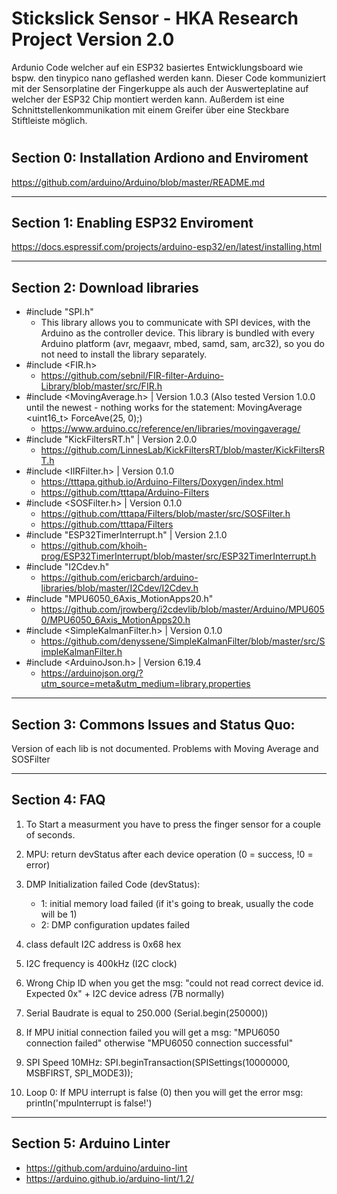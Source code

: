 # Stickslick Sensor - HKA Research Project Version 2.0

Ardunio Code welcher auf ein ESP32 basiertes Entwicklungsboard wie bspw. den tinypico nano geflashed werden kann. Dieser Code kommuniziert mit der Sensorplatine der Fingerkuppe als auch der Auswerteplatine auf welcher der ESP32 Chip montiert werden kann. Außerdem ist eine Schnittstellenkommunikation mit einem Greifer über eine Steckbare Stiftleiste möglich.
#

## Section 0: Installation Ardiono and Enviroment
https://github.com/arduino/Arduino/blob/master/README.md

---

## Section 1: Enabling ESP32 Enviroment
https://docs.espressif.com/projects/arduino-esp32/en/latest/installing.html

---

## Section 2: Download libraries

- #include "SPI.h"
    - This library allows you to communicate with SPI devices, with the Arduino as the controller device. This library is bundled with every Arduino platform (avr, megaavr, mbed, samd, sam, arc32), so you do not need to install the library separately.
- #include <FIR.h>
    - https://github.com/sebnil/FIR-filter-Arduino-Library/blob/master/src/FIR.h
- #include <MovingAverage.h> | Version 1.0.3 (Also tested Version 1.0.0 until the newest - nothing works for the statement: MovingAverage <uint16_t> ForceAve(25, 0);)
    - https://www.arduino.cc/reference/en/libraries/movingaverage/
- #include "KickFiltersRT.h" | Version 2.0.0
    - https://github.com/LinnesLab/KickFiltersRT/blob/master/KickFiltersRT.h
- #include <IIRFilter.h> | Version 0.1.0
     - https://tttapa.github.io/Arduino-Filters/Doxygen/index.html  
     - https://github.com/tttapa/Arduino-Filters
- #include <SOSFilter.h> | Version 0.1.0
    - https://github.com/tttapa/Filters/blob/master/src/SOSFilter.h
    - https://github.com/tttapa/Filters
- #include "ESP32TimerInterrupt.h" | Version 2.1.0
    - https://github.com/khoih-prog/ESP32TimerInterrupt/blob/master/src/ESP32TimerInterrupt.h
- #include "I2Cdev.h"
    - https://github.com/ericbarch/arduino-libraries/blob/master/I2Cdev/I2Cdev.h
- #include "MPU6050_6Axis_MotionApps20.h"
    - https://github.com/jrowberg/i2cdevlib/blob/master/Arduino/MPU6050/MPU6050_6Axis_MotionApps20.h
- #include <SimpleKalmanFilter.h> | Version 0.1.0
    - https://github.com/denyssene/SimpleKalmanFilter/blob/master/src/SimpleKalmanFilter.h
- #include <ArduinoJson.h> | Version 6.19.4 
    - https://arduinojson.org/?utm_source=meta&utm_medium=library.properties

---

## Section 3: Commons Issues and Status Quo:
Version of each lib is not documented. Problems with Moving Average and SOSFilter

---

## Section 4: FAQ
1. To Start a measurment you have to press the finger sensor for a couple of seconds.
2. MPU: return devStatus after each device operation (0 = success, !0 = error)
3. DMP Initialization failed Code (devStatus):
    - 1: initial memory load failed (if it's going to break, usually the code will be 1)   
    - 2: DMP configuration updates failed

4. class default I2C address is 0x68 hex

5. I2C frequency is 400kHz (I2C clock)

6. Wrong Chip ID when you get the msg: "could not read correct device id. Expected 0x" + I2C device adress (7B normally)

7. Serial Baudrate is equal to 250.000 (Serial.begin(250000))

8. If MPU initial connection failed you will get a msg: "MPU6050 connection failed" otherwise "MPU6050 connection successful"

9. SPI Speed 10MHz: SPI.beginTransaction(SPISettings(10000000, MSBFIRST, SPI_MODE3));

10. Loop 0: If MPU interrupt is false (0) then you will get the error msg: println('mpuInterrupt is false!')

---

## Section 5: Arduino Linter
- https://github.com/arduino/arduino-lint
- https://arduino.github.io/arduino-lint/1.2/